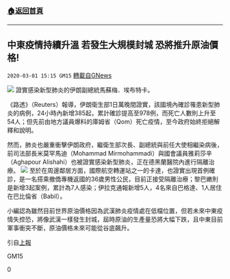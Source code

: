 ###  [:house:返回首頁](https://github.com/ourhimalayas/txt)
---

## 中東疫情持續升溫 若發生大規模封城 恐將推升原油價格!
`2020-03-01 15:15 GM15` [轉載自GNews](https://gnews.org/zh-hant/129021/)

![](https://s3-ap-northeast-1.amazonaws.com/news.guo.offload.media/wp-content/uploads/2020/03/01150222/Lk200301130554535881.jpg)
證實感染新型肺炎的伊朗副總統馬蘇梅．埃布特卡。

《路透》（Reuters）報導，伊朗衛生部1日萬晚間證實，該國境內確診罹患新型肺炎的病例，24小時內新增385起，累計確診提高至978例，而死亡人數則上升至54人；但先前由地方議員爆料的庫姆省（Qom）死亡疫情，至今政府始終拒絕解釋和說明。

然而，肺炎也嚴重衝擊伊朗政府，繼衛生部次長、副總統與前任大使相繼染病後，前司法部長米莫罕馬迪（Mohammad Mirmohammadi）與國會議員雅莉莎辛（Aghapour Alishahi）也被證實感染新型肺炎，正在德黑蘭醫院內進行隔離治療。
![](https://s3-ap-northeast-1.amazonaws.com/news.guo.offload.media/wp-content/uploads/2020/03/01150444/OQ200301133411187640.jpg)
至於在周邊鄰居方面，國際航空轉運站之一的卡達，也證實出現首例確診，是一名搭乘撤僑專機返國的36歲男性公民，目前正接受隔離治療；黎巴嫩則是新增3起案例，累計為7人感染；伊拉克通報新增5人，4名來自巴格達、1人居住在巴比倫省（Babil）。

小編認為雖然目前世界原油價格因為武漢肺炎疫情處在低檔位置，但若未來中東疫情失控恐，將像武漢一樣發生封城，屆時原油的生產量恐將大幅下跌，且中東目前軍事衝突不斷，原油價格未來可能從谷底飆升。

引自[上報](https://www.upmedia.mg/news_info.php?SerialNo=82368)

GM15

0
